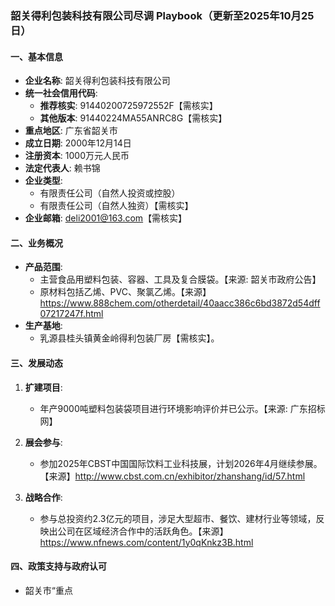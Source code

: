 ### 韶关得利包装科技有限公司尽调 Playbook（更新至2025年10月25日）

#### 一、基本信息
- **企业名称**: 韶关得利包装科技有限公司
- **统一社会信用代码**: 
  - **推荐核实**: 91440200725972552F【需核实】
  - **其他版本**: 91440224MA55ANRC8G【需核实】
- **重点地区**: 广东省韶关市
- **成立日期**: 2000年12月14日
- **注册资本**: 1000万元人民币
- **法定代表人**: 赖书锦
- **企业类型**: 
  - 有限责任公司（自然人投资或控股）
  - 有限责任公司（自然人独资）【需核实】
- **企业邮箱**: deli2001@163.com【需核实】

#### 二、业务概况
- **产品范围**: 
  - 主营食品用塑料包装、容器、工具及复合膜袋。【来源: 韶关市政府公告】
  - 原材料包括乙烯、PVC、聚氯乙烯。【来源】https://www.888chem.com/otherdetail/40aacc386c6bd3872d54dff07217247f.html
- **生产基地**: 
  - 乳源县桂头镇黄金岭得利包装厂房【需核实】。

#### 三、发展动态
1. **扩建项目**:
   - 年产9000吨塑料包装袋项目进行环境影响评价并已公示。【来源: 广东招标网】
   
2. **展会参与**:
   - 参加2025年CBST中国国际饮料工业科技展，计划2026年4月继续参展。【来源】http://www.cbst.com.cn/exhibitor/zhanshang/id/57.html

3. **战略合作**:
   - 参与总投资约2.3亿元的项目，涉足大型超市、餐饮、建材行业等领域，反映出公司在区域经济合作中的活跃角色。【来源】https://www.nfnews.com/content/1y0qKnkz3B.html

#### 四、政策支持与政府认可
- 韶关市“重点